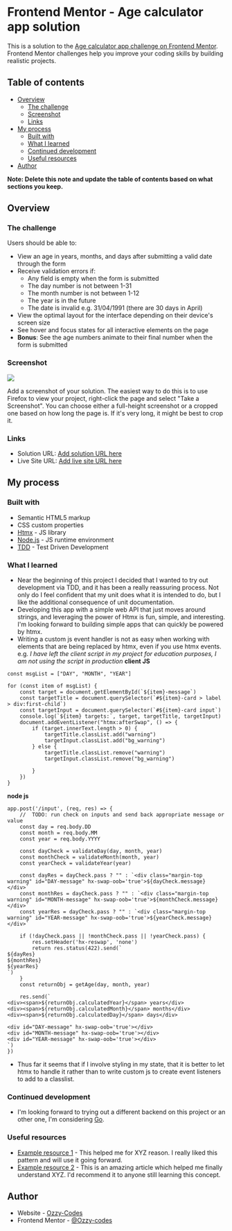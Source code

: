 # Frontend Mentor - Age calculator app solution

This is a solution to the [Age calculator app challenge on Frontend Mentor](https://www.frontendmentor.io/challenges/age-calculator-app-dF9DFFpj-Q). Frontend Mentor challenges help you improve your coding skills by building realistic projects. 

## Table of contents

- [Overview](#overview)
  - [The challenge](#the-challenge)
  - [Screenshot](#screenshot)
  - [Links](#links)
- [My process](#my-process)
  - [Built with](#built-with)
  - [What I learned](#what-i-learned)
  - [Continued development](#continued-development)
  - [Useful resources](#useful-resources)
- [Author](#author)

**Note: Delete this note and update the table of contents based on what sections you keep.**

## Overview

### The challenge

Users should be able to:

- View an age in years, months, and days after submitting a valid date through the form
- Receive validation errors if:
  - Any field is empty when the form is submitted
  - The day number is not between 1-31
  - The month number is not between 1-12
  - The year is in the future
  - The date is invalid e.g. 31/04/1991 (there are 30 days in April)
- View the optimal layout for the interface depending on their device's screen size
- See hover and focus states for all interactive elements on the page
- **Bonus**: See the age numbers animate to their final number when the form is submitted

### Screenshot

![](./screenshot.jpg)

Add a screenshot of your solution. The easiest way to do this is to use Firefox to view your project, right-click the page and select "Take a Screenshot". You can choose either a full-height screenshot or a cropped one based on how long the page is. If it's very long, it might be best to crop it.

### Links

- Solution URL: [Add solution URL here](https://your-solution-url.com)
- Live Site URL: [Add live site URL here](https://your-live-site-url.com)

## My process

### Built with

- Semantic HTML5 markup
- CSS custom properties
- [Htmx](https://htmx.org/) - JS library
- [Node.js](https://nodejs.org/en) - JS runtime environment
- [TDD](https://www.geeksforgeeks.org/test-driven-development-tdd/) - Test Driven Development

### What I learned

- Near the beginning of this project I decided that I wanted to try out development via TDD, and it has been a really reassuring process. Not only do I feel confident that my unit does what it is intended to do, but I like the additional consequence of unit documentation. 
- Developing this app with a simple web API that just moves around strings, and leveraging the power of Htmx is fun, simple, and interesting. I'm looking forward to building simple apps that can quickly be powered by htmx.
- Writing a custom js event handler is not as easy when working with elements that are being replaced by htmx, even if you use htmx events. e.g.  *I have left the client script in my project for education purposes, I am not using the script in production*
**client JS**
```
const msgList = ["DAY", "MONTH", "YEAR"]

for (const item of msgList) {
	const target = document.getElementById(`${item}-message`)
	const targetTitle = document.querySelector(`#${item}-card > label > div:first-child`)
	const targetInput = document.querySelector(`#${item}-card input`)
	console.log(`${item} targets:`, target, targetTitle, targetInput)
	document.addEventListener("htmx:afterSwap", () => {
		if (target.innerText.length > 0) {
			targetTitle.classList.add("warning")
			targetInput.classList.add("bg_warning")
		} else {
			targetTitle.classList.remove("warning")
			targetInput.classList.remove("bg_warning")

		}
	})
}
```
**node js**
```
app.post('/input', (req, res) => {
	//	TODO: run check on inputs and send back appropriate message or value
	const day = req.body.DD
	const month = req.body.MM
	const year = req.body.YYYY

	const dayCheck = validateDay(day, month, year)
	const monthCheck = validateMonth(month, year)
	const yearCheck = validateYear(year)

	const dayRes = dayCheck.pass ? "" : `<div class="margin-top warning" id="DAY-message" hx-swap-oob='true'>${dayCheck.message}</div>`
	const monthRes = dayCheck.pass ? "" : `<div class="margin-top warning" id="MONTH-message" hx-swap-oob='true'>${monthCheck.message}</div>`
	const yearRes = dayCheck.pass ? "" : `<div class="margin-top warning" id="YEAR-message" hx-swap-oob='true'>${yearCheck.message}</div>`

	if (!dayCheck.pass || !monthCheck.pass || !yearCheck.pass) {
		res.setHeader('hx-reswap', 'none')
		return res.status(422).send(`
${dayRes} 
${monthRes}
${yearRes}
`)
	}
	const returnObj = getAge(day, month, year)

	res.send(`
<div><span>${returnObj.calculatedYear}</span> years</div>
<div><span>${returnObj.calculatedMonth}</span> months</div>
<div><span>${returnObj.calculatedDay}</span> days</div>

<div id="DAY-message" hx-swap-oob='true'></div>
<div id="MONTH-message" hx-swap-oob='true'></div>
<div id="YEAR-message" hx-swap-oob='true'></div>
`)
})
```
- Thus far it seems that if I involve styling in my state, that it is better to let htmx to handle it rather than to write custom js to create event listeners to add to a classlist.

### Continued development

- I'm looking forward to trying out a different backend on this project or an other one, I'm considering [Go](https://go.dev/). 

### Useful resources

- [Example resource 1](https://www.example.com) - This helped me for XYZ reason. I really liked this pattern and will use it going forward.
- [Example resource 2](https://www.example.com) - This is an amazing article which helped me finally understand XYZ. I'd recommend it to anyone still learning this concept.

## Author

- Website - [Ozzy-Codes](https://github.com/Ozzy-codes)
- Frontend Mentor - [@Ozzy-codes](https://www.frontendmentor.io/profile/Ozzy-codes)
